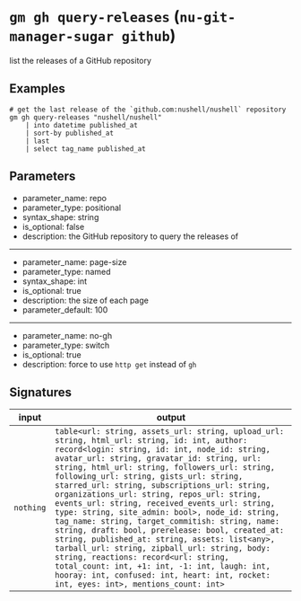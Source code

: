 # `gm gh query-releases` (`nu-git-manager-sugar github`)
list the releases of a GitHub repository

## Examples
```nushell
# get the last release of the `github.com:nushell/nushell` repository
gm gh query-releases "nushell/nushell"
    | into datetime published_at
    | sort-by published_at
    | last
    | select tag_name published_at
```

## Parameters
- parameter_name: repo
- parameter_type: positional
- syntax_shape: string
- is_optional: false
- description: the GitHub repository to query the releases of
---
- parameter_name: page-size
- parameter_type: named
- syntax_shape: int
- is_optional: true
- description: the size of each page
- parameter_default: 100
---
- parameter_name: no-gh
- parameter_type: switch
- is_optional: true
- description: force to use `http get` instead of `gh`

## Signatures
| input     | output                                                                                                                                                                                                                                                                                                                                                                                                                                                                                                                                                                                                                                                                                                                                                                                                                                                                       |
| --------- | ---------------------------------------------------------------------------------------------------------------------------------------------------------------------------------------------------------------------------------------------------------------------------------------------------------------------------------------------------------------------------------------------------------------------------------------------------------------------------------------------------------------------------------------------------------------------------------------------------------------------------------------------------------------------------------------------------------------------------------------------------------------------------------------------------------------------------------------------------------------------------- |
| `nothing` | `table<url: string, assets_url: string, upload_url: string, html_url: string, id: int, author: record<login: string, id: int, node_id: string, avatar_url: string, gravatar_id: string, url: string, html_url: string, followers_url: string, following_url: string, gists_url: string, starred_url: string, subscriptions_url: string, organizations_url: string, repos_url: string, events_url: string, received_events_url: string, type: string, site_admin: bool>, node_id: string, tag_name: string, target_commitish: string, name: string, draft: bool, prerelease: bool, created_at: string, published_at: string, assets: list<any>, tarball_url: string, zipball_url: string, body: string, reactions: record<url: string, total_count: int, +1: int, -1: int, laugh: int, hooray: int, confused: int, heart: int, rocket: int, eyes: int>, mentions_count: int>` |
